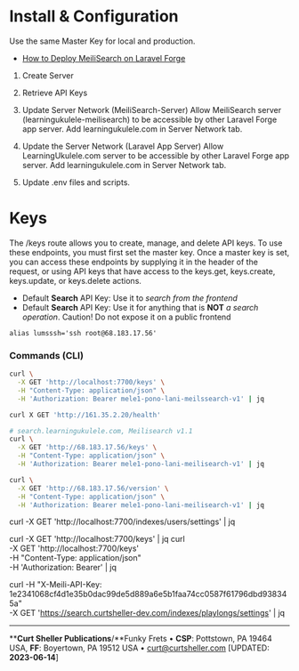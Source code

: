 # Install &amp; Configuration

Use the same Master Key for local and production.

- [How to Deploy MeiliSearch on Laravel Forge](https://postsrc.com/posts/how-to-deploy-meilisearch-on-laravel-forge)

1. Create Server

2. Retrieve API Keys

3. Update Server Network  (MeiliSearch-Server)
Allow MeiliSearch server (learningukulele-meilisearch) to be accessible by other Laravel Forge app server. Add learningukulele.com in Server Network tab.

4. Update the Server Network (Laravel App Server)
Allow LearningUkulele.com server to be accessible by other Laravel Forge app server. Add learningukulele.com in Server Network tab.

5. Update .env files and scripts.

# Keys

The /keys route allows you to create, manage, and delete API keys. To use these endpoints, you must first set the master key. Once a master key is set, you can access these endpoints by supplying it in the header of the request, or using API keys that have access to the keys.get, keys.create, keys.update, or keys.delete actions.

- Default **Search** API Key: Use it to _search from the frontend_
- Default **Search** API Key: Use it for anything that is **NOT** _a search operation_. Caution! Do not expose it on a public frontend


<!--
See the LearningUkulele.[text|com] .env file for DNS and API keys.
-->


```
alias lumsssh='ssh root@68.183.17.56'
```

### Commands (CLI)

```sh
curl \
  -X GET 'http://localhost:7700/keys' \
  -H "Content-Type: application/json" \
  -H 'Authorization: Bearer mele1-pono-lani-meilssearch-v1' | jq

curl X GET 'http://161.35.2.20/health'

# search.learningukulele.com, Meilisearch v1.1
curl \
  -X GET 'http://68.183.17.56/keys' \
  -H "Content-Type: application/json" \
  -H 'Authorization: Bearer mele1-pono-lani-meilisearch-v1' | jq

curl \
  -X GET 'http://68.183.17.56/version' \
  -H "Content-Type: application/json" \
  -H 'Authorization: Bearer mele1-pono-lani-meilisearch-v1' | jq
```


curl -X GET 'http://localhost:7700/indexes/users/settings' | jq

curl -X GET 'http://localhost:7700/keys' | jq
curl \
  -X GET 'http://localhost:7700/keys' \
  -H "Content-Type: application/json" \
  -H 'Authorization: Bearer' | jq

curl -H "X-Meili-API-Key: 1e2341068cf4d1e35b0dac99de5d889a6e5b1faa74cc0587f61796dbd938345a"  \
-X GET 'https://search.curtsheller-dev.com/indexes/playlongs/settings' | jq

----
****Curt Sheller Publications**/**Funky Frets • **CSP**: Pottstown, PA 19464 USA, **FF**: Boyertown, PA 19512 USA • [curt@curtsheller.com](mailto:curt@curtsheller.com) [UPDATED: **2023-06-14**]
